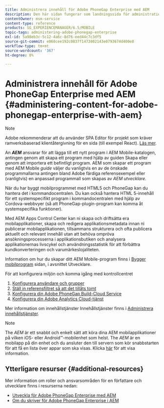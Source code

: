 ```yaml
---
title: Administrera innehåll för Adobe PhoneGap Enterprise med AEM
description: Den här sidan fungerar som landningssida för administration av Adobe PhoneGap Enterprise.
contentOwner: msm-service
content-type: reference
products: SG_EXPERIENCEMANAGER/6.5/MOBILE
topic-tags: administering-adobe-phonegap-enterprise
exl-id: 5a98eb3c-5c12-4a6c-8d76-eed44c7c3df5
source-git-commit: e068cee192c0837f1473802143e0793674d400e8
workflow-type: tm+mt
source-wordcount: '367'
ht-degree: 0%

---
```


# Administrera innehåll för Adobe PhoneGap Enterprise med AEM {#administering-content-for-adobe-phonegap-enterprise-with-aem}

>[!NOTE]
>
>Adobe rekommenderar att du använder SPA Editor för projekt som kräver ramverksbaserad klientåtergivning för en sida (till exempel React). [Läs mer](/help/sites-developing/spa-overview.md).

An ***AEM*** ansvarar för att lägga till ett nytt program i AEM Mobile-katalogen, antingen genom att skapa ett program med hjälp av guiden Skapa eller genom att importera ett befintligt program. AEM som skapar ett program med AEM Mobile *guide* väljer du vanligtvis en av de önskade programmallarna antingen bland Adobe färdiga referensexempel eller (vanligtvis) en anpassad programmall som skapas av *AEM utvecklare.*

När du har byggt mobilprogrammet med HTML5 och PhoneGap kan du hantera det i kommandocentralen. Du kan också hantera HTML 5-innehåll för ett systemspecifikt program i kommandocentralen med hjälp av Cordova-webbvyer (så att PhoneGap-plugin-program kan komma åt systemspecifika funktioner).

Med AEM Apps Control Center kan ni skapa och driftsätta era mobilapplikationer, skapa och redigera applikationsmetadata innan ni publicerar mobilapplikationen, tillsammans strukturera och ofta publicera aktuellt och relevant innehåll utan att behöva ompröva ansökningsprocesserna i applikationsbutiken och analysera applikationernas livscykel och användningsstatistik för att förbättra kundkonverteringen och varumärkeslojaliteten.

Information om hur du skapar ditt AEM Mobile-program finns i [Bygger mobilprogram](/help/mobile/building-app-mobile-phonegap.md) sidan, i avsnittet Utvecklare.

För att konfigurera miljön och komma igång med kontrollcentret

1. [Konfigurera användare och grupper](/help/mobile/configure-users-groups.md)
1. [Ställ in referensfiltret så att det tillåts tomt](/help/mobile/setting-referrer-filter-empty.md)
1. [Konfigurera din Adobe PhoneGap Build-Cloud Service](/help/mobile/configure-phonegap-build-cloud.md)
1. [Konfigurera din Adobe Analytics Cloud-tjänst](/help/mobile/configure-adobe-mobile-cloud-service.md)

Mer information om innehållstjänster Innehållstjänster finns i [Administrera innehållstjänster](/help/mobile/developing-content-services.md).

>[!NOTE]
>
>The *AEM* är ett snabbt och enkelt sätt att köra dina AEM mobilapplikationer på vilken iOS- eller Android™-mobilenhet som helst. The *AEM* är en mobilapp på din enhet och du ansluter den till servern som kör snabbstarten för att få en lista över appar som ska visas. Klicka [här](/help/mobile/phonegap-mobile-quickstart.md) för att visa information.

## Ytterligare resurser {#additional-resources}

Mer information om roller och ansvarsområden för en författare och utvecklare finns i resurserna nedan:

* [Utveckla för Adobe PhoneGap Enterprise med AEM](/help/mobile/developing-in-phonegap.md)
* [Om du skriver för Adobe PhoneGap Enterprise i AEM](/help/mobile/phonegap.md)
